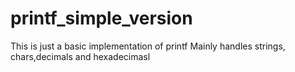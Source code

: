 # printf_simple_version
This is just a basic implementation of printf
Mainly handles strings, chars,decimals and hexadecimasl
